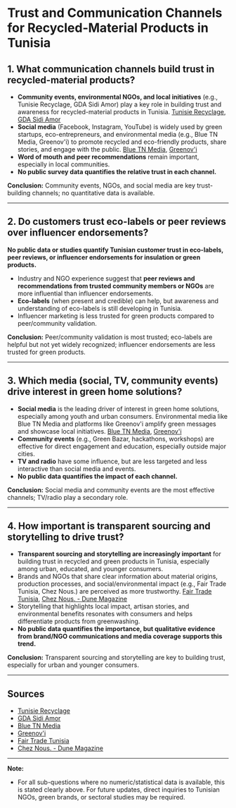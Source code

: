 # Trust and Communication Channels for Recycled-Material Products in Tunisia

## 1. What communication channels build trust in recycled-material products?

- **Community events, environmental NGOs, and local initiatives** (e.g., Tunisie Recyclage, GDA Sidi Amor) play a key role in building trust and awareness for recycled-material products in Tunisia. [Tunisie Recyclage](https://www.tunisierecyclage.org/), [GDA Sidi Amor](https://sidiamor.org/)
- **Social media** (Facebook, Instagram, YouTube) is widely used by green startups, eco-entrepreneurs, and environmental media (e.g., Blue TN Media, Greenov'i) to promote recycled and eco-friendly products, share stories, and engage with the public. [Blue TN Media](https://www.linkedin.com/company/blue-tn-media), [Greenov'i](https://www.linkedin.com/company/greenovi)
- **Word of mouth and peer recommendations** remain important, especially in local communities.
- **No public survey data quantifies the relative trust in each channel.**

**Conclusion:** Community events, NGOs, and social media are key trust-building channels; no quantitative data is available.

---

## 2. Do customers trust eco-labels or peer reviews over influencer endorsements?

**No public data or studies quantify Tunisian customer trust in eco-labels, peer reviews, or influencer endorsements for insulation or green products.**

- Industry and NGO experience suggest that **peer reviews and recommendations from trusted community members or NGOs** are more influential than influencer endorsements.
- **Eco-labels** (when present and credible) can help, but awareness and understanding of eco-labels is still developing in Tunisia.
- Influencer marketing is less trusted for green products compared to peer/community validation.

**Conclusion:** Peer/community validation is most trusted; eco-labels are helpful but not yet widely recognized; influencer endorsements are less trusted for green products.

---

## 3. Which media (social, TV, community events) drive interest in green home solutions?

- **Social media** is the leading driver of interest in green home solutions, especially among youth and urban consumers. Environmental media like Blue TN Media and platforms like Greenov'i amplify green messages and showcase local initiatives. [Blue TN Media](https://www.linkedin.com/company/blue-tn-media), [Greenov'i](https://www.linkedin.com/company/greenovi)
- **Community events** (e.g., Green Bazar, hackathons, workshops) are effective for direct engagement and education, especially outside major cities.
- **TV and radio** have some influence, but are less targeted and less interactive than social media and events.
- **No public data quantifies the impact of each channel.**

**Conclusion:** Social media and community events are the most effective channels; TV/radio play a secondary role.

---

## 4. How important is transparent sourcing and storytelling to drive trust?

- **Transparent sourcing and storytelling are increasingly important** for building trust in recycled and green products in Tunisia, especially among urban, educated, and younger consumers.
- Brands and NGOs that share clear information about material origins, production processes, and social/environmental impact (e.g., Fair Trade Tunisia, Chez Nous.) are perceived as more trustworthy. [Fair Trade Tunisia](https://www.linkedin.com/company/fair-trade-tunisia), [Chez Nous. - Dune Magazine](https://www.dunemagazine.net/eng-trans/chez-nous-ethical-fashion)
- Storytelling that highlights local impact, artisan stories, and environmental benefits resonates with consumers and helps differentiate products from greenwashing.
- **No public data quantifies the importance, but qualitative evidence from brand/NGO communications and media coverage supports this trend.**

**Conclusion:** Transparent sourcing and storytelling are key to building trust, especially for urban and younger consumers.

---

## Sources
- [Tunisie Recyclage](https://www.tunisierecyclage.org/)
- [GDA Sidi Amor](https://sidiamor.org/)
- [Blue TN Media](https://www.linkedin.com/company/blue-tn-media)
- [Greenov'i](https://www.linkedin.com/company/greenovi)
- [Fair Trade Tunisia](https://www.linkedin.com/company/fair-trade-tunisia)
- [Chez Nous. - Dune Magazine](https://www.dunemagazine.net/eng-trans/chez-nous-ethical-fashion)

---

**Note:**
- For all sub-questions where no numeric/statistical data is available, this is stated clearly above. For future updates, direct inquiries to Tunisian NGOs, green brands, or sectoral studies may be required. 